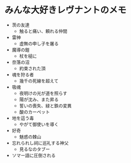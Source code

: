 

# みんな大好きレヴナントのメモ

  - 茨の友達
    + 触ると痛い、頼れる仲間
  - 雷神
    + 虚無の申し子を屠る
  - 魔導の鎧
    + 杖を槌に
  - 奈落の沼
    + 約束された頂
  - 魂を狩る者
    + 幾千の死線を超えて
  - 吸魂
    + 夜明けの光が道を照らす
    + 陽が沈み、また昇る
    + 誓いの喪失、緑と鉄の変異
    + 酸のカーペット
  - 地を這う毒
    + やがて御使いを導く
  - 好奇
    + 魅惑の棘山
  - 忘れられし祠に巡礼する神父
    + 見るなのタブー
  - ソマー語に圧倒される
